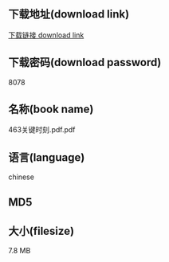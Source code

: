 ## 下载地址(download link)
[下载链接 download link](https://voluble-croquembouche-d321dc.netlify.app/?s=463%E5%85%B3%E9%94%AE%E6%97%B6%E5%88%BB.pdf)

## 下载密码(download password)
8078

## 名称(book name)
463关键时刻.pdf.pdf

## 语言(language)
chinese

## MD5


## 大小(filesize)
7.8 MB

